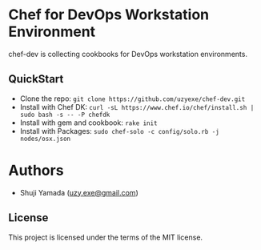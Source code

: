 Chef for DevOps Workstation Environment
=======================================

chef-dev is collecting cookbooks for DevOps workstation environments.

## QuickStart

* Clone the repo: `git clone https://github.com/uzyexe/chef-dev.git`
* Install with Chef DK: `curl -sL https://www.chef.io/chef/install.sh | sudo bash -s -- -P chefdk`
* Install with gem and cookbook: `rake init`
* Install with Packages: `sudo chef-solo -c config/solo.rb -j nodes/osx.json`

# Authors

* Shuji Yamada (<uzy.exe@gmail.com>)

## License

This project is licensed under the terms of the MIT license.
